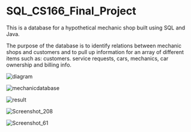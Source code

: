 # SQL_CS166_Final_Project

This is a database for a hypothetical mechanic shop built using SQL and Java. 

The purpose of the database is to identify relations between mechanic shops and customers and to pull up information for an array of different items such as: customers. service requests, cars, mechanics, car ownership and billing info. 

![diagram](https://user-images.githubusercontent.com/57507406/155856778-e0ed6be2-f9f7-47f5-8ae1-32f98f605f6c.png)

![mechanicdatabase](https://user-images.githubusercontent.com/57507406/155856961-7ae84b03-2f12-450c-aeb3-f5dfb74e0c73.png)

![result](https://user-images.githubusercontent.com/57507406/155856783-ac0ef83a-e054-4e68-a351-e3c4ee80efdc.png)

![Screenshot_208](https://user-images.githubusercontent.com/57507406/155856786-0c5198ba-847f-440e-852c-6aa06e2f1f82.png)

![Screenshot_61](https://user-images.githubusercontent.com/57507406/155856785-06f55047-5b7a-4d39-ad4f-5c914fee383a.png)

